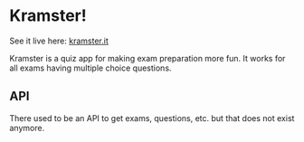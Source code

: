 # Kramster!
See it live here: [kramster.it](https://kramster.it)

Kramster is a quiz app for making exam preparation more fun. It works for all exams having multiple choice questions.

## API
There used to be an API to get exams, questions, etc. but that does not exist anymore.
